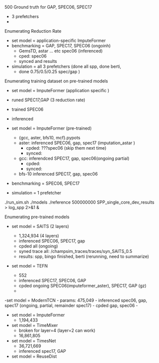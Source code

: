 500 Ground truth for GAP, SPEC06, SPEC17
- 3 prefetchers
-
Enumerating Reduction Rate
- set model = application-specific ImputeFormer
- benchmarking = GAP, SPEC17, SPEC06 (ongoinh)
	- GemsTD, astar ... etc spec06 (inferenced)
	- cped: spec06
	- synced and results
- simulation = all 3 prefetchers (done all spp, done berti,
	- done 0.75/0.5/0.25 spec/gap )

Enumerating training dataset on pre-trained models
- set model = ImputeFormer (application specific	)
- runed SPEC17,GAP (3 reduction rate)
- trained SPEC06 
- inferenced

- set model = ImputeFormer (pre-trained)
	- {gcc, aster, bfs10, mcf}.pypots	
	- aster: inferenced  SPEC06, gap, spec17 (imputation_astar		)
		- cpded: ???spec06 (skip them next time)
		- synced:
	- gcc: inferendced SPEC17, gap, spec06(ongoing partial)
		- cpded:
		- synced:
	- bfs-10 inferenced SPEC17, gap, spec06


- benchmarking = SPEC06, SPEC17
- simulation = 1 prefetcher

./run_sim.sh ./models ./reference 500000000 SPP_single_core_dev_results > log_spp 2>&1 &

Enumerating pre-trained models
- set model = SAITS (2 layers)
	- 1,324,934 (4 layers)
	- inferenced SPEC06, SPEC17, gap
	- cpded all (ongoing)
	- syned trace all: /champsim_traces/traces/syn_SAITS_0.5
	- results: spp, bingo finished, berti (rerunning, need to summarize)
	
- set model = TEFN
	- 552
	- inferenced SPEC17, SPEC06, GAP
	- cpded ongoing SPEC06(imputeformer_aster), SPEC17, GAP (gz)
	- 

-set model = ModernTCN
	- params:  475,049
	- inferenced spec06, gap, spec17 (ongoing, partial, remainder spec17)
	- cpded gap, spec06
	- 
- set model = ImputeFormer 
	- 1,194,433
- set model = TimeMixer
	- broken for layer=4 (layer=2 can work)
	- 16,861,805
- set model = TimesNet
	- 36,721,669
	- inferenced spec17, GAP
- set model = ReuseDist
<!--stackedit_data:
eyJoaXN0b3J5IjpbLTEzNzYzMDk0MjYsMTgxNTY0MTgzOCw5OT
U4MTY0NTMsLTEwNjg1MDcyLDE3OTUwNTMzMTQsOTU3MDg3OTA5
LC0xMjgzODg4NTQ3LDk3Mzk5MDU5MSwxNDg2MzI4NTExLDE5ND
g5ODk1ODMsMTk0ODk4OTU4MywtMTY5MDY0Nzc3MiwtMTk2Mjg0
NTExNiwyOTEzMjg5MTksMTA2NTI1NTE1MSwtNzY4OTU0MTU2LD
ExNzA4NDI3OTcsLTEyMTQ2NDE2MTgsLTEwNDQ3MjYxMjQsMjAy
NDA1OTczOF19
-->